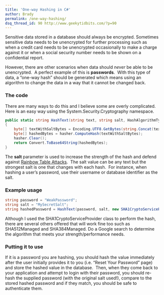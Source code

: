 ```yaml
---
title: 'One-way Hashing in C#'
author: Brady
permalink: /one-way-hashing/
dsq_thread_id: 90 http://www.geekytidbits.com/?p=90
---
```


Sensitive data stored in a database should always be encrypted. Sometimes sensitive data needs to be unencrypted for further processing such as when a credit card needs to be unencrypted occasionally to make a charge against it or when a social security number needs to be shown on a confidential report.

However, there are other scenarios when data should _never_ be able to be unencrypted.  A perfect example of this is **passwords**.  With this type of data, a &#8220;one-way hash&#8221; should be generated which means using an algorithm to change the data in a way that it cannot be changed back.

### The code

There are many ways to do this and I believe some are overly complicated.  Here is an easy way using the System.Security.Cryptography namespace.

```csharp
public static string HashText(string text, string salt, HashAlgorithmType hasher)
{
    byte[] textWithSaltBytes = Encoding.UTF8.GetBytes(string.Concat(text, salt));
    byte[] hashedBytes = hasher.ComputeHash(textWithSaltBytes);
    hasher.Clear();
    return Convert.ToBase64String(hashedBytes);
}
```

The **salt** parameter is used to increase the strength of the hash and defend against <a href="http://www.google.com/search?q=rainbow+table+hack" target="_blank">Rainbow Table Attacks</a>.  The salt value can be any text but the strongest salt is one that changes with each hash.  For instance, when hashing a user&#8217;s password, use their username or database identifier as the salt.

### Example usage

```csharp
string password = "WeakPassword";
string salt = "MySecretSalt";
string hashedPassword = HashText(password, salt, new SHA1CryptoServiceProvider());
```

Although I used the SHA1CryptoServiceProvider class to perform the hash, there are several others offered that will work fine too such as SHA512Managed and SHA384Managed. Do a Google search to determine the algorithm that meets your strength/performance needs.

### Putting it to use

If it is a password you are hashing, you should hash the value immediately after the user initially provides it to you (i.e. &#8220;Reset Your Password&#8221; page) and store the hashed value in the database.  Then, when they come back to your application and attempt to login with their password, you should re-hash the supplied password (with the original salt used!), compare to the stored hashed password and if they match, you should be safe to authenticate them.
